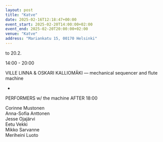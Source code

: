 ```yaml
---
layout: post
title: "Katve"
date: 2025-02-16T12:18:47+00:00
event_start: 2025-02-20T14:00:00+02:00
event_end: 2025-02-20T20:00:00+02:00
venue: "Katve"
address: "Mariankatu 15, 00170 Helsinki"
---
```


to 20.2.  
  
14:00 - 20:00  
  
VILLE LINNA & OSKARI KALLIOMÄKI — mechanical sequencer and flute machine  
  
+   
  
PERFORMERS w/ the machine AFTER 18:00  
  
Corinne Mustonen  
Anna-Sofia Anttonen  
Jesse Ojajärvi  
Eetu Vekki  
Mikko Sarvanne  
Meriheini Luoto
